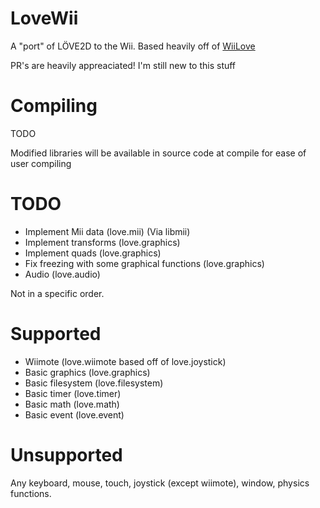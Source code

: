 # LoveWii

A "port" of LÖVE2D to the Wii. Based heavily off of [WiiLove](https://github.com/HTV04/WiiLove)


PR's are heavily appreaciated! I'm still new to this stuff

# Compiling

TODO

Modified libraries will be available in source code at compile for ease of user compiling

# TODO
- Implement Mii data (love.mii) (Via libmii)
- Implement transforms (love.graphics)
- Implement quads (love.graphics)
- Fix freezing with some graphical functions (love.graphics)
- Audio (love.audio)

Not in a specific order.

# Supported
- Wiimote (love.wiimote based off of love.joystick)
- Basic graphics (love.graphics)
- Basic filesystem (love.filesystem)
- Basic timer (love.timer)
- Basic math (love.math)
- Basic event (love.event)

# Unsupported
Any keyboard, mouse, touch, joystick (except wiimote), window, physics functions.
